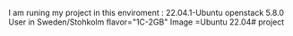 I am runing my project in this enviroment :
22.04.1-Ubuntu
openstack 5.8.0
User in Sweden/Stohkolm
flavor="1C-2GB"
Image =Ubuntu 22.04# project
